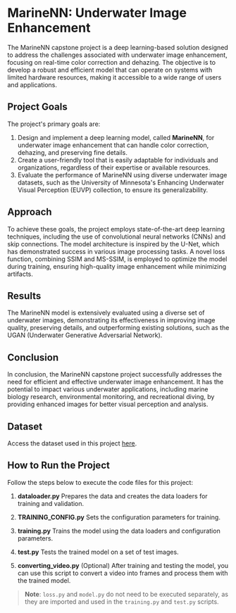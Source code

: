 # MarineNN: Underwater Image Enhancement

The MarineNN capstone project is a deep learning-based solution designed to address the challenges associated with underwater image enhancement, focusing on real-time color correction and dehazing. The objective is to develop a robust and efficient model that can operate on systems with limited hardware resources, making it accessible to a wide range of users and applications.

## Project Goals

The project's primary goals are:

1. Design and implement a deep learning model, called **MarineNN**, for underwater image enhancement that can handle color correction, dehazing, and preserving fine details.
2. Create a user-friendly tool that is easily adaptable for individuals and organizations, regardless of their expertise or available resources.
3. Evaluate the performance of MarineNN using diverse underwater image datasets, such as the University of Minnesota's Enhancing Underwater Visual Perception (EUVP) collection, to ensure its generalizability.

## Approach

To achieve these goals, the project employs state-of-the-art deep learning techniques, including the use of convolutional neural networks (CNNs) and skip connections. The model architecture is inspired by the U-Net, which has demonstrated success in various image processing tasks. A novel loss function, combining SSIM and MS-SSIM, is employed to optimize the model during training, ensuring high-quality image enhancement while minimizing artifacts.

## Results

The MarineNN model is extensively evaluated using a diverse set of underwater images, demonstrating its effectiveness in improving image quality, preserving details, and outperforming existing solutions, such as the UGAN (Underwater Generative Adversarial Network).

## Conclusion

In conclusion, the MarineNN capstone project successfully addresses the need for efficient and effective underwater image enhancement. It has the potential to impact various underwater applications, including marine biology research, environmental monitoring, and recreational diving, by providing enhanced images for better visual perception and analysis.

## Dataset

Access the dataset used in this project [here](https://drive.google.com/drive/folders/1ZEql33CajGfHHzPe1vFxUFCMcP0YbZb3?usp=sharing).


## How to Run the Project

Follow the steps below to execute the code files for this project:

1. **dataloader.py**
Prepares the data and creates the data loaders for training and validation.

2. **TRAINING_CONFIG.py**
Sets the configuration parameters for training.

3. **training.py**
Trains the model using the data loaders and configuration parameters.

4. **test.py**
Tests the trained model on a set of test images.

5. **converting_video.py** (Optional)
After training and testing the model, you can use this script to convert a video into frames and process them with the trained model.

> **Note**: `loss.py` and `model.py` do not need to be executed separately, as they are imported and used in the `training.py` and `test.py` scripts.
